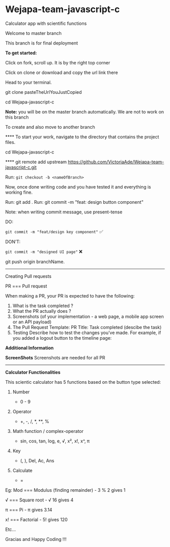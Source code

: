# Wejapa-team-javascript-c
Calculator app with  scientific functions

Welcome to master branch

This branch is for final deployment

**To get started:**

Click on fork, scroll up. It is by the right top corner

Click on clone or download and copy the url link there

Head to your terminal.

git clone pasteTheUrlYouJustCopied

cd Wejapa-javascript-c

**Note:** you will be on the master branch automatically. We are not to work on this branch

To create and also move to another branch

**** To start your work, navigate to the directory that contains the project files.

cd Wejapa-javascript-c

**** git remote add upstream https://github.com/VictoriaAde/Wejapa-team-javascript-c.git

Run: `git checkout -b <nameOfBranch>`

Now, once done writing code and you have tested it and everything is working fine.

Run: git add .
Run: git commit -m "feat: design button component"

Note: when writing commit message, use present-tense

DO:

`git commit -m "feat/design key component"` ✅

DON’T:

`git commit -m "designed UI page"` ❌


git push origin branchName.

-------------------------------------------

Creating Pull requests

PR === Pull request

When making a PR, your PR is expected to have the following:

1. What is the task completed ?
2. What the PR actually does ?
3. Screenshots (of your implementation - a web page, a mobile app screen or an API payload)
4. The Pull Request Template: PR Title: Task completed (descibe the task)
5. Testing Describe how to test the changes you’ve made. For example, if you added a logout button to the timeline page:

**Additional Information**

**ScreenShots**
Screenshots are needed for all PR

-------------------------------------------

**Calculator Functionalities**

This scientic calculator has 5 functions based on the button type selected:
1. Number
    - 0 - 9

2. Operator
    - +, -, /, *, **, %

3. Math function / complex-operator
    - sin, cos, tan, log, e, √, x², x!, x^, π

4. Key
    - (, ), Del, Ac, Ans

5. Calculate
    - =

Eg:
Mod === Modulus (finding remainder)
    - 3 % 2 gives 1

√ === Square root 
    - √ 16 gives 4

π === Pi 
    - π gives 3.14

x! === Factorial
    - 5! gives 120

Etc...

Gracias and Happy Coding !!!
